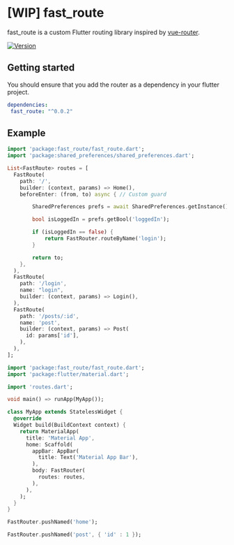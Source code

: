 # [WIP] fast_route

fast_route is a custom Flutter routing library inspired by [vue-router](https://github.com/vuejs/vue-router).

[![Version](https://img.shields.io/badge/version-0.0.2-blue.svg)](https://pub.dartlang.org/packages/fast_route)

## Getting started

You should ensure that you add the router as a dependency in your flutter project.

```yaml
dependencies:
 fast_route: "^0.0.2"
```

## Example

```dart
import 'package:fast_route/fast_route.dart';
import 'package:shared_preferences/shared_preferences.dart';

List<FastRoute> routes = [
  FastRoute(
    path: '/',
    builder: (context, params) => Home(),
    beforeEnter: (from, to) async { // Custom guard

        SharedPreferences prefs = await SharedPreferences.getInstance();

        bool isLoggedIn = prefs.getBool('loggedIn');

        if (isLoggedIn == false) {
            return FastRouter.routeByName('login');
        }

        return to;   
    },
  ),
  FastRoute(
    path: '/login',
    name: "login",
    builder: (context, params) => Login(),
  ),
  FastRoute(
    path: '/posts/:id',
    name: 'post',
    builder: (context, params) => Post(
      id: params['id'],
    ),
  ),
];

```

```dart
import 'package:fast_route/fast_route.dart';
import 'package:flutter/material.dart';

import 'routes.dart';

void main() => runApp(MyApp());

class MyApp extends StatelessWidget {
  @override
  Widget build(BuildContext context) {
    return MaterialApp(
      title: 'Material App',
      home: Scaffold(
        appBar: AppBar(
          title: Text('Material App Bar'),
        ),
        body: FastRouter(
          routes: routes,
        ),
      ),
    );
  }
}
```

```dart
FastRouter.pushNamed('home');

FastRouter.pushNamed('post', { 'id' : 1 });
```